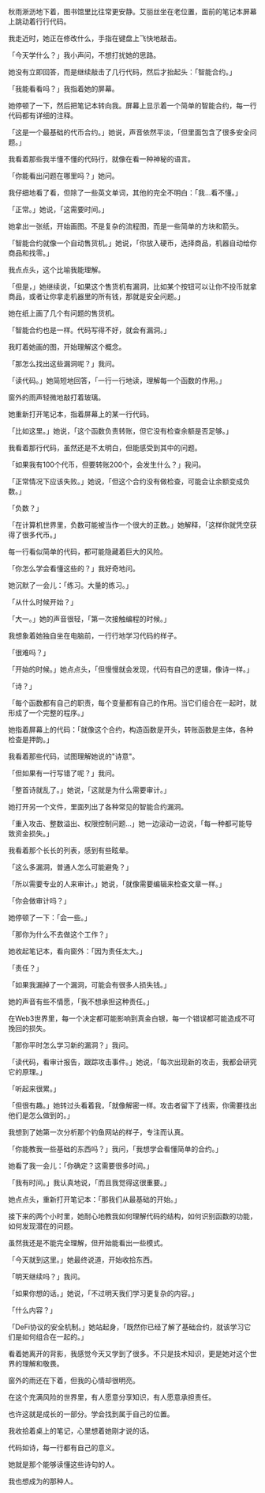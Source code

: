 
秋雨淅沥地下着，图书馆里比往常更安静。艾丽丝坐在老位置，面前的笔记本屏幕上跳动着行行代码。

我走近时，她正在修改什么，手指在键盘上飞快地敲击。

「今天学什么？」我小声问，不想打扰她的思路。

她没有立即回答，而是继续敲击了几行代码，然后才抬起头：「智能合约。」

「我能看看吗？」我指着她的屏幕。

她停顿了一下，然后把笔记本转向我。屏幕上显示着一个简单的智能合约，每一行代码都有详细的注释。

「这是一个最基础的代币合约。」她说，声音依然平淡，「但里面包含了很多安全问题。」

我看着那些我半懂不懂的代码行，就像在看一种神秘的语言。

「你能看出问题在哪里吗？」她问。

我仔细地看了看，但除了一些英文单词，其他的完全不明白：「我...看不懂。」

「正常。」她说，「这需要时间。」

她拿出一张纸，开始画图。不是复杂的流程图，而是一些简单的方块和箭头。

「智能合约就像一个自动售货机。」她说，「你放入硬币，选择商品，机器自动给你商品和找零。」

我点点头，这个比喻我能理解。

「但是，」她继续说，「如果这个售货机有漏洞，比如某个按钮可以让你不投币就拿商品，或者让你拿走机器里的所有钱，那就是安全问题。」

她在纸上画了几个有问题的售货机。

「智能合约也是一样。代码写得不好，就会有漏洞。」

我盯着她画的图，开始理解这个概念。

「那怎么找出这些漏洞呢？」我问。

「读代码。」她简短地回答，「一行一行地读，理解每一个函数的作用。」

窗外的雨声轻微地敲打着玻璃。

她重新打开笔记本，指着屏幕上的某一行代码。

「比如这里。」她说，「这个函数负责转账，但它没有检查余额是否足够。」

我看着那行代码，虽然还是不太明白，但能感受到其中的问题。

「如果我有100个代币，但要转账200个，会发生什么？」我问。

「正常情况下应该失败。」她说，「但这个合约没有做检查，可能会让余额变成负数。」

「负数？」

「在计算机世界里，负数可能被当作一个很大的正数。」她解释，「这样你就凭空获得了很多代币。」

每一行看似简单的代码，都可能隐藏着巨大的风险。

「你怎么学会看懂这些的？」我好奇地问。

她沉默了一会儿：「练习。大量的练习。」

「从什么时候开始？」

「大一。」她的声音很轻，「第一次接触编程的时候。」

我想象着她独自坐在电脑前，一行行地学习代码的样子。

「很难吗？」

「开始的时候。」她点点头，「但慢慢就会发现，代码有自己的逻辑，像诗一样。」

「诗？」

「每个函数都有自己的职责，每个变量都有自己的作用。当它们组合在一起时，就形成了一个完整的程序。」

她指着屏幕上的代码：「就像这个合约，构造函数是开头，转账函数是主体，各种检查是押韵。」

我看着那些代码，试图理解她说的"诗意"。

「但如果有一行写错了呢？」我问。

「整首诗就乱了。」她说，「这就是为什么需要审计。」

她打开另一个文件，里面列出了各种常见的智能合约漏洞。

「重入攻击、整数溢出、权限控制问题...」她一边滚动一边说，「每一种都可能导致资金损失。」

我看着那个长长的列表，感到有些眩晕。

「这么多漏洞，普通人怎么可能避免？」

「所以需要专业的人来审计。」她说，「就像需要编辑来检查文章一样。」

「你会做审计吗？」

她停顿了一下：「会一些。」

「那你为什么不去做这个工作？」

她收起笔记本，看向窗外：「因为责任太大。」

「责任？」

「如果我漏掉了一个漏洞，可能会有很多人损失钱。」

她的声音有些不情愿，「我不想承担这种责任。」

在Web3世界里，每一个决定都可能影响到真金白银，每一个错误都可能造成不可挽回的损失。

「那你平时怎么学习新的漏洞？」我问。

「读代码，看审计报告，跟踪攻击事件。」她说，「每次出现新的攻击，我都会研究它的原理。」

「听起来很累。」

「但很有趣。」她转过头看着我，「就像解密一样。攻击者留下了线索，你需要找出他们是怎么做到的。」

我想到了她第一次分析那个钓鱼网站的样子，专注而认真。

「你能教我一些基础的东西吗？」我问，「我想学会看懂简单的合约。」

她看了我一会儿：「你确定？这需要很多时间。」

「我有时间。」我认真地说，「而且我觉得这很重要。」

她点点头，重新打开笔记本：「那我们从最基础的开始。」

接下来的两个小时里，她耐心地教我如何理解代码的结构，如何识别函数的功能，如何发现潜在的问题。

虽然我还是不能完全理解，但开始能看出一些模式。

「今天就到这里。」她最终说道，开始收拾东西。

「明天继续吗？」我问。

「如果你想的话。」她说，「不过明天我们学习更复杂的内容。」

「什么内容？」

「DeFi协议的安全机制。」她站起身，「既然你已经了解了基础合约，就该学习它们是如何组合在一起的。」

看着她离开的背影，我感觉今天又学到了很多。不只是技术知识，更是她对这个世界的理解和敬畏。

窗外的雨还在下着，但我的心情却很明亮。

在这个充满风险的世界里，有人愿意分享知识，有人愿意承担责任。

也许这就是成长的一部分。学会找到属于自己的位置。

我收拾着桌上的笔记，心里想着她刚才说的话。

代码如诗，每一行都有自己的意义。

她就是那个能够读懂这些诗句的人。

我也想成为的那种人。 
